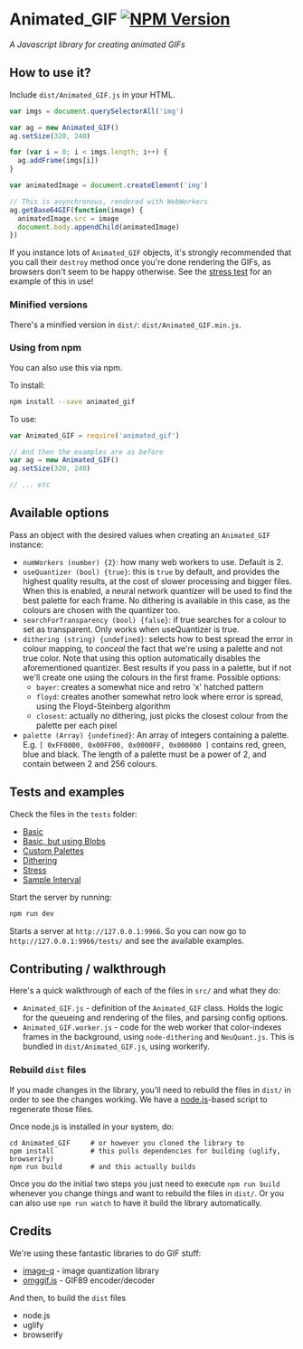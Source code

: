 # Animated_GIF [![NPM Version][npm-image]][npm-url]

_A Javascript library for creating animated GIFs_

## How to use it?

Include `dist/Animated_GIF.js` in your HTML.

```javascript
var imgs = document.querySelectorAll('img')

var ag = new Animated_GIF()
ag.setSize(320, 240)

for (var i = 0; i < imgs.length; i++) {
  ag.addFrame(imgs[i])
}

var animatedImage = document.createElement('img')

// This is asynchronous, rendered with WebWorkers
ag.getBase64GIF(function(image) {
  animatedImage.src = image
  document.body.appendChild(animatedImage)
})
```

If you instance lots of `Animated_GIF` objects, it's strongly recommended that you call their `destroy` method once you're done rendering the GIFs, as browsers don't seem to be happy otherwise. See the [stress test](tests/stress.html) for an example of this in use!

### Minified versions

There's a minified version in `dist/`: `dist/Animated_GIF.min.js`.

### Using from npm

You can also use this via npm.

To install:

```bash
npm install --save animated_gif
```

To use:

```javascript
var Animated_GIF = require('animated_gif')

// And then the examples are as before
var ag = new Animated_GIF()
ag.setSize(320, 240)

// ... etc
```

## Available options

Pass an object with the desired values when creating an `Animated_GIF` instance:

- `numWorkers (number) {2}`: how many web workers to use. Default is 2.
- `useQuantizer (bool) {true}`: this is `true` by default, and provides the highest quality results, at the cost of slower processing and bigger files. When this is enabled, a neural network quantizer will be used to find the best palette for each frame. No dithering is available in this case, as the colours are chosen with the quantizer too.
- `searchForTransparency (bool) {false}`: if true searches for a colour to set as transparent. Only works when useQuantizer is true.
- `dithering (string) {undefined}`: selects how to best spread the error in colour mapping, to _conceal_ the fact that we're using a palette and not true color. Note that using this option automatically disables the aforementioned quantizer. Best results if you pass in a palette, but if not we'll create one using the colours in the first frame. Possible options:
  - `bayer`: creates a somewhat nice and retro 'x' hatched pattern
  - `floyd`: creates another somewhat retro look where error is spread, using the Floyd-Steinberg algorithm
  - `closest`: actually no dithering, just picks the closest colour from the palette per each pixel
- `palette (Array) {undefined}`: An array of integers containing a palette. E.g. `[ 0xFF0000, 0x00FF00, 0x0000FF, 0x000000 ]` contains red, green, blue and black. The length of a palette must be a power of 2, and contain between 2 and 256 colours.

## Tests and examples

Check the files in the `tests` folder:

- [Basic](http://sole.github.io/Animated_GIF/tests/basic.html)
- [Basic, but using Blobs](http://sole.github.io/Animated_GIF/tests/basic-blob.html)
- [Custom Palettes](http://sole.github.io/Animated_GIF/tests/custom_palette.html)
- [Dithering](http://sole.github.io/Animated_GIF/tests/dithering.html)
- [Stress](http://sole.github.io/Animated_GIF/tests/stress.html)
- [Sample Interval](http://sole.github.io/Animated_GIF/tests/sample_interval.html)

Start the server by running:

```bash
npm run dev
```

Starts a server at `http://127.0.0.1:9966`. So you can now go to `http://127.0.0.1:9966/tests/` and see the available examples.

## Contributing / walkthrough

Here's a quick walkthrough of each of the files in `src/` and what they do:

- `Animated_GIF.js` - definition of the `Animated_GIF` class. Holds the logic for the queueing and rendering of the files, and parsing config options.
- `Animated_GIF.worker.js` - code for the web worker that color-indexes frames in the background, using `node-dithering` and `NeuQuant.js`. This is bundled in `dist/Animated_GIF.js`, using workerify.

### Rebuild `dist` files

If you made changes in the library, you'll need to rebuild the files in `dist/` in order to see the changes working. We have a [node.js](http://nodejs.org/)-based script to regenerate those files.

Once node.js is installed in your system, do:

```
cd Animated_GIF     # or however you cloned the library to
npm install         # this pulls dependencies for building (uglify, browserify)
npm run build       # and this actually builds
```

Once you do the initial two steps you just need to execute `npm run build` whenever you change things and want to rebuild the files in `dist/`. Or you can also use `npm run watch` to have it build the library automatically.

## Credits

We're using these fantastic libraries to do GIF stuff:

- [image-q](https://github.com/ibezkrovnyi/image-quantization) - image quantization library
- [omggif.js](https://github.com/deanm/omggif) - GIF89 encoder/decoder

And then, to build the `dist` files

- node.js
- uglify
- browserify

[npm-image]: https://img.shields.io/npm/v/animated_gif.svg
[npm-url]: https://npmjs.org/package/animated_gif
